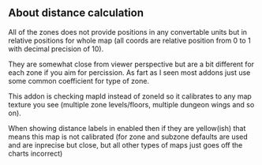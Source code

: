 ## About distance calculation

All of the zones does not provide positions in any convertable units but in relative positions for whole map (all coords are relative position from 0 to 1 with decimal precision of 10).

They are somewhat close from viewer perspective but are a bit different for each zone if you aim for percission. As fart as I seen most addons just use some common coefficient for type of zone.

This addon is checking mapId instead of zoneId so it calibrates to any map texture you see (multiple zone levels/floors, multiple dungeon wings and so on). 

When showing distance labels in enabled then if they are yellow(ish) that means this map is not calibrated (for zone and subzone defaults are used and are inprecise but close, but all other types of maps just goes off the charts incorrect)
